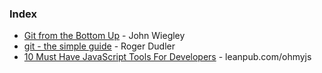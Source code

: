 ### Index

* [Git from the Bottom Up](https://jwiegley.github.io/git-from-the-bottom-up/) - John Wiegley
* [git - the simple guide](http://rogerdudler.github.io/git-guide/) - Roger Dudler
* [10 Must Have JavaScript Tools For Developers](https://web.archive.org/web/20150317231950/https://leanpub.com/ohmyjs/read#leanpub-auto-must-have-javascript-tools-for-developers) - leanpub.com/ohmyjs
